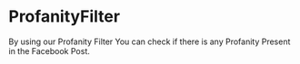 # ProfanityFilter

By using our Profanity Filter You can check if there is any Profanity Present in the Facebook Post.
